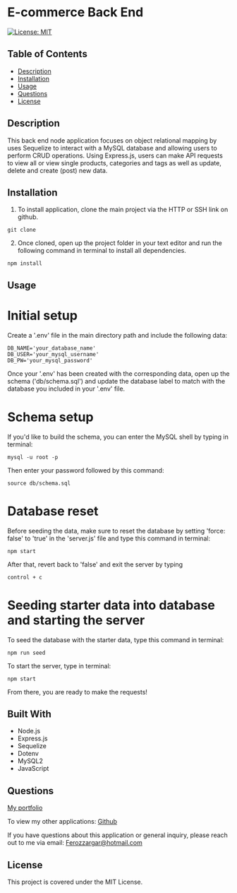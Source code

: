 # E-commerce Back End

[![License: MIT](https://img.shields.io/badge/License-MIT-yellow.svg)](https://opensource.org/licenses/MIT)

## Table of Contents

- [Description](#Description)
- [Installation](#Installation)
- [Usage](#Usage)
- [Questions](#Questions)
- [License](#License)

##

## Description

This back end node application focuses on object relational mapping by uses Sequelize to interact with a MySQL database and allowing users to perform CRUD operations. Using Express.js, users can make API requests to view all or view single products, categories and tags as well as update, delete and create (post) new data.

## Installation

1. To install application, clone the main project via the HTTP or SSH link on github.

```
git clone
```

2. Once cloned, open up the project folder in your text editor and run the following command in terminal to install all dependencies.

```
npm install
```

## Usage

# Initial setup

Create a '.env' file in the main directory path and include the following data:

```
DB_NAME='your_database_name'
DB_USER='your_mysql_username'
DB_PW='your_mysql_password'
```

Once your '.env' has been created with the corresponding data, open up the schema ('db/schema.sql') and update the database label to match with the database you included in your '.env' file.

# Schema setup

If you'd like to build the schema, you can enter the MySQL shell by typing in terminal:

```
mysql -u root -p
```

Then enter your password followed by this command:

```
source db/schema.sql
```

# Database reset

Before seeding the data, make sure to reset the database by setting 'force: false' to 'true' in the 'server.js' file and type this command in terminal:

```
npm start
```

After that, revert back to 'false' and exit the server by typing

```
control + c
```

# Seeding starter data into database and starting the server

To seed the database with the starter data, type this command in terminal:

```
npm run seed
```

To start the server, type in terminal:

```
npm start
```

From there, you are ready to make the requests!

## Built With

- Node.js
- Express.js
- Sequelize
- Dotenv
- MySQL2
- JavaScript

## Questions

[My portfolio](https://falconview.github.io/Portfolio/)

To view my other applications:
[Github](https://github.com/FalconView)

If you have questions about this application or general inquiry, please reach out to me via email: Ferozzargar@hotmail.com

## License

This project is covered under the MIT License.
